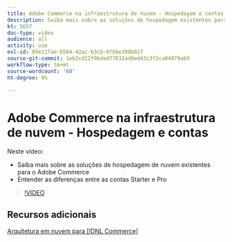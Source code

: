 ```yaml
---
title: Adobe Commerce na infraestrutura de nuvem - Hospedagem e contas
description: Saiba mais sobre as soluções de hospedagem existentes para o Adobe Commerce ​. Entenda as diferenças entre as ​ de contas Starter e Pro.
kt: 5657
doc-type: video
audience: all
activity: use
exl-id: 89e117ae-b504-42ac-b3cb-8fbbe398b027
source-git-commit: 1eb2cd22f9bded77032ad0ed43c3f2ca84879a69
workflow-type: tm+mt
source-wordcount: '60'
ht-degree: 0%

---
```


# Adobe Commerce na infraestrutura de nuvem - Hospedagem e contas

Neste vídeo:

- Saiba mais sobre as soluções de hospedagem de nuvem existentes &#x200B; para o Adobe Commerce
- Entender as diferenças entre as contas Starter e Pro &#x200B;

>[!VIDEO](https://video.tv.adobe.com/v/35813?quality=12&learn=on)

## Recursos adicionais

[Arquitetura em nuvem para [!DNL Commerce]](https://devdocs.magento.com/cloud/architecture/cloud-architecture.html)

